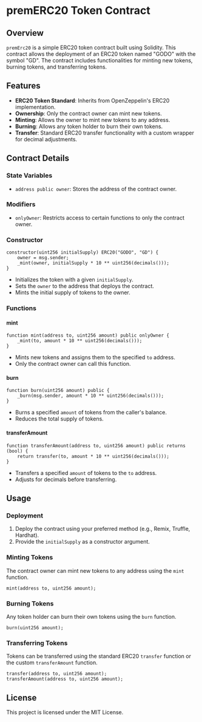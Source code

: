 # premERC20 Token Contract

## Overview

`premErc20` is a simple ERC20 token contract built using Solidity. This contract allows the deployment of an ERC20 token named "GODO" with the symbol "GD". The contract includes functionalities for minting new tokens, burning tokens, and transferring tokens.

## Features

- **ERC20 Token Standard**: Inherits from OpenZeppelin's ERC20 implementation.
- **Ownership**: Only the contract owner can mint new tokens.
- **Minting**: Allows the owner to mint new tokens to any address.
- **Burning**: Allows any token holder to burn their own tokens.
- **Transfer**: Standard ERC20 transfer functionality with a custom wrapper for decimal adjustments.

## Contract Details

### State Variables

- `address public owner`: Stores the address of the contract owner.

### Modifiers

- `onlyOwner`: Restricts access to certain functions to only the contract owner.

### Constructor

```solidity
constructor(uint256 initialSupply) ERC20("GODO", "GD") {
    owner = msg.sender;
    _mint(owner, initialSupply * 10 ** uint256(decimals()));
}
```

- Initializes the token with a given `initialSupply`.
- Sets the `owner` to the address that deploys the contract.
- Mints the initial supply of tokens to the owner.

### Functions

#### mint

```solidity
function mint(address to, uint256 amount) public onlyOwner {
    _mint(to, amount * 10 ** uint256(decimals()));
}
```

- Mints new tokens and assigns them to the specified `to` address.
- Only the contract owner can call this function.

#### burn

```solidity
function burn(uint256 amount) public {
    _burn(msg.sender, amount * 10 ** uint256(decimals()));
}
```

- Burns a specified `amount` of tokens from the caller's balance.
- Reduces the total supply of tokens.

#### transferAmount

```solidity
function transferAmount(address to, uint256 amount) public returns (bool) {
    return transfer(to, amount * 10 ** uint256(decimals()));
}
```

- Transfers a specified `amount` of tokens to the `to` address.
- Adjusts for decimals before transferring.

## Usage

### Deployment

1. Deploy the contract using your preferred method (e.g., Remix, Truffle, Hardhat).
2. Provide the `initialSupply` as a constructor argument.

### Minting Tokens

The contract owner can mint new tokens to any address using the `mint` function.

```solidity
mint(address to, uint256 amount);
```

### Burning Tokens

Any token holder can burn their own tokens using the `burn` function.

```solidity
burn(uint256 amount);
```

### Transferring Tokens

Tokens can be transferred using the standard ERC20 `transfer` function or the custom `transferAmount` function.

```solidity
transfer(address to, uint256 amount);
transferAmount(address to, uint256 amount);
```

## License

This project is licensed under the MIT License.
